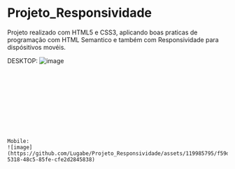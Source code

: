 # Projeto_Responsividade

Projeto realizado com HTML5 e CSS3, aplicando boas praticas de programação com HTML Semantico e também com Responsividade para dispósitivos movéis.

DESKTOP:
![image](https://github.com/Lugabe/Projeto_Responsividade/assets/119985795/f4476873-0d3a-4302-a862-86823ee216f6)











~~~~~~~~~~~~~~~~~~~~~~~~~~~~~~~~~~~~~~~~~~~~~~~~~~~~~~~~~~~~~~~~~~~~~~~~~~~~~~~~~~~~~~~~~~~~~~~~~~~~~~~~~~~~~~~~~~











Mobile:
![image](https://github.com/Lugabe/Projeto_Responsividade/assets/119985795/f59dea21-5318-48c5-85fe-cfe2d2845838)
